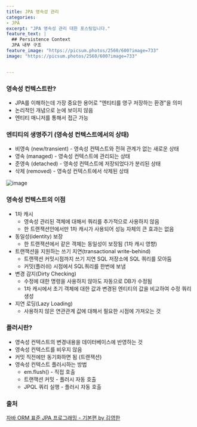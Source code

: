 ```yaml
---
title: JPA 영속성 관리
categories:
- JPA
excerpt: "JPA 영속성 관리 대한 포스팅입니다."
feature_text: |
  ## Persistence Context
  JPA 내부 구조
feature_image: "https://picsum.photos/2560/600?image=733"
image: "https://picsum.photos/2560/600?image=733"


---
```


### 영속성 컨텍스트란?
- JPA를 이해하는데 가장 중요한 용어로 "엔티티를 영구 저장하는 환경"을 의미
- 논리적인 개념으로 눈에 보이지 않음
- 엔티티 매니저를 통해서 접근 가능
  
  
### 엔티티의 생명주기 (영속성 컨텍스트에서의 상태)
- 비영속 (new/transient) - 영속성 컨텍스트와 전혀 관계가 없는 새로운 상태
- 영속 (managed) - 영속성 컨텍스트에 관리되는 상태
- 준영속 (detached) - 영속성 컨텍스트에 저장되었다가 분리된 상태
- 삭제 (removed) - 영속성 컨텍스트에서 삭제된 상태
  

![image](https://user-images.githubusercontent.com/56823099/148394274-ade3ec8f-dfff-44c6-aee2-31e960666cd8.png)


### 영속성 컨텍스트의 이점
- 1차 캐시
	+ 영속성 관리된 객체에 대해서 쿼리를 추가적으로 사용하지 않음
	+ 한 트랜잭션안에서만 1차 캐시가 사용되어 성능 자체의 큰 효과는 없음
- 동일성(identity) 보장
	+ 한 트랜잭션에서 같은 객체는 동일성이 보장됨 (1차 캐시 영향)
- 트랜잭션을 지원하는 쓰기 지연(transactional write-behind)
	+ 트랜잭션 커밋시점까지 쓰기 지연 SQL 저장소에 SQL 쿼리를 모아둠
	+ 커밋(플러쉬) 시점에서 SQL쿼리를 한번에 보냄
- 변경 감지(Dirty Checking)
	+ 수정에 대한 명령을 사용하지 않아도 자동으로 DB가 수정됨
	+ 1차 캐시에서 초기 객체에 대한 값과 변경된 엔티티의 값을 비교하여 수정 쿼리 생성 
- 지연 로딩(Lazy Loading)
	+ 사용하지 않은 연관관계 값에 대해서 필요한 시점에 가져오는 것
  
  
### 플러시란?
- 영속성 컨텍스트의 변경내용을 데이터베이스에 반영하는 것
- 영속성 컨텍스트를 비우지 않음
- 커밋 직전에만 동기화하면 됨 (트랜잭션)
- 영속성 컨텍스트 플러시하는 방법
	+ em.flush() - 직접 호출
	+ 트랜잭션 커밋 - 플러시 자동 호출
	+ JPQL 쿼리 실행 - 플러시 자동 호출

  
### 출처

[자바 ORM 표준 JPA 프로그래밍 - 기본편 by 김영한](https://www.inflearn.com/course/ORM-JPA-Basic/dashboard)
